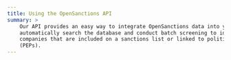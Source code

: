 ```yaml
---
title: Using the OpenSanctions API
summary: >
    Our API provides an easy way to integrate OpenSanctions data into your workflow. You can
    automatically search the database and conduct batch screening to identify people or
    companies that are included on a sanctions list or linked to politically exposed persons
    (PEPs).
---
```

